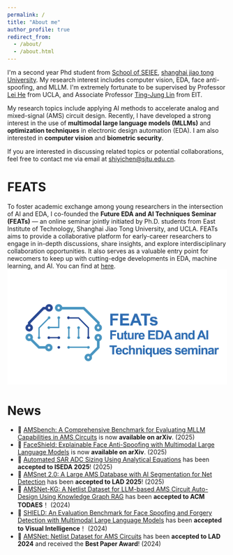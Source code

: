 ```yaml
---
permalink: /
title: "About me"
author_profile: true
redirect_from: 
  - /about/
  - /about.html
---
```


I'm a second year Phd student from [School of SEIEE](https://www.seiee.sjtu.edu.cn/), [shanghai jiao tong University](https://www.sjtu.edu.cn/). My research interest includes computer vision, EDA, face anti-spoofing, and MLLM. I'm extremely fortunate to be supervised by Professor [Lei He](https://scholar.google.com/citations?hl=zh-CN&user=n_N-PJkAAAAJ&view_op=list_works&sortby=pubdate) from UCLA, and Associate Professor [Ting-Jung Lin](https://ieeexplore.ieee.org/author/37090062293) from EIT.


My research topics include applying AI methods to accelerate analog and mixed-signal (AMS) circuit design. Recently, I have developed a strong interest in the use of **multimodal large language models (MLLMs)** and **optimization techniques** in electronic design automation (EDA). I am also interested in **computer vision** and **biometric security**.


If you are interested in discussing related topics or potential collaborations, feel free to contact me via email at [shiyichen@sjtu.edu.cn](mailto:shiyichen@sjtu.edu.cn).

FEATS
=====
To foster academic exchange among young researchers in the intersection of AI and EDA, I co-founded the **Future EDA and AI Techniques Seminar (FEATs)** — an online seminar jointly initiated by Ph.D. students from East Institute of Technology, Shanghai Jiao Tong University, and UCLA. FEATs aims to provide a collaborative platform for early-career researchers to engage in in-depth discussions, share insights, and explore interdisciplinary collaboration opportunities. It also serves as a valuable entry point for newcomers to keep up with cutting-edge developments in EDA, machine learning, and AI. You can find at [here](https://space.bilibili.com/3546780138474143).
![DDCL 方法示意图](/images/2.3.png)

News
======

- 📄 [AMSbench: A Comprehensive Benchmark for Evaluating MLLM Capabilities in AMS Circuits](https://arxiv.org/abs/2505.24138) is now **available on arXiv**. (2025)
- 📄 [FaceShield: Explainable Face Anti-Spoofing with Multimodal Large Language Models](https://arxiv.org/abs/2505.09415) is now **available on arXiv**. (2025)
- 🎉 [Automated SAR ADC Sizing Using Analytical Equations](https://arxiv.org/abs/2505.09172) has been **accepted to ISEDA 2025**! (2025)
- 🎉 [AMSnet 2.0: A Large AMS Database with AI Segmentation for Net Detection](https://arxiv.org/abs/2505.09155) has been **accepted to LAD 2025**! (2025)
- 🎉 [AMSNet-KG: A Netlist Dataset for LLM-based AMS Circuit Auto-Design Using Knowledge Graph RAG](https://arxiv.org/abs/2411.13560) has been **accepted to ACM TODAES**！ (2024)
- 🎉 [SHIELD: An Evaluation Benchmark for Face Spoofing and Forgery Detection with Multimodal Large Language Models](https://arxiv.org/abs/2402.04178) has been **accepted to Visual Intelligence**！ (2024)
- 🎉 [AMSNet: Netlist Dataset for AMS Circuits](https://arxiv.org/abs/2405.09045) has been **accepted to LAD 2024** and received the **Best Paper Award**! (2024)

<!-- Getting started
======
1. Register a GitHub account if you don't have one and confirm your e-mail (required!)
1. Fork [this repository](https://github.com/academicpages/academicpages.github.io) by clicking the "fork" button in the top right. 
1. Go to the repository's settings (rightmost item in the tabs that start with "Code", should be below "Unwatch"). Rename the repository "[your GitHub username].github.io", which will also be your website's URL.
1. Set site-wide configuration and create content & metadata (see below -- also see [this set of diffs](http://archive.is/3TPas) showing what files were changed to set up [an example site](https://getorg-testacct.github.io) for a user with the username "getorg-testacct")
1. Upload any files (like PDFs, .zip files, etc.) to the files/ directory. They will appear at https://[your GitHub username].github.io/files/example.pdf.  
1. Check status by going to the repository settings, in the "GitHub pages" section

Site-wide configuration
------
The main configuration file for the site is in the base directory in [_config.yml](https://github.com/academicpages/academicpages.github.io/blob/master/_config.yml), which defines the content in the sidebars and other site-wide features. You will need to replace the default variables with ones about yourself and your site's github repository. The configuration file for the top menu is in [_data/navigation.yml](https://github.com/academicpages/academicpages.github.io/blob/master/_data/navigation.yml). For example, if you don't have a portfolio or blog posts, you can remove those items from that navigation.yml file to remove them from the header. 

Create content & metadata
------
For site content, there is one markdown file for each type of content, which are stored in directories like _publications, _talks, _posts, _teaching, or _pages. For example, each talk is a markdown file in the [_talks directory](https://github.com/academicpages/academicpages.github.io/tree/master/_talks). At the top of each markdown file is structured data in YAML about the talk, which the theme will parse to do lots of cool stuff. The same structured data about a talk is used to generate the list of talks on the [Talks page](https://academicpages.github.io/talks), each [individual page](https://academicpages.github.io/talks/2012-03-01-talk-1) for specific talks, the talks section for the [CV page](https://academicpages.github.io/cv), and the [map of places you've given a talk](https://academicpages.github.io/talkmap.html) (if you run this [python file](https://github.com/academicpages/academicpages.github.io/blob/master/talkmap.py) or [Jupyter notebook](https://github.com/academicpages/academicpages.github.io/blob/master/talkmap.ipynb), which creates the HTML for the map based on the contents of the _talks directory).

**Markdown generator**

I have also created [a set of Jupyter notebooks](https://github.com/academicpages/academicpages.github.io/tree/master/markdown_generator
) that converts a CSV containing structured data about talks or presentations into individual markdown files that will be properly formatted for the Academic Pages template. The sample CSVs in that directory are the ones I used to create my own personal website at stuartgeiger.com. My usual workflow is that I keep a spreadsheet of my publications and talks, then run the code in these notebooks to generate the markdown files, then commit and push them to the GitHub repository.

How to edit your site's GitHub repository
------
Many people use a git client to create files on their local computer and then push them to GitHub's servers. If you are not familiar with git, you can directly edit these configuration and markdown files directly in the github.com interface. Navigate to a file (like [this one](https://github.com/academicpages/academicpages.github.io/blob/master/_talks/2012-03-01-talk-1.md) and click the pencil icon in the top right of the content preview (to the right of the "Raw | Blame | History" buttons). You can delete a file by clicking the trashcan icon to the right of the pencil icon. You can also create new files or upload files by navigating to a directory and clicking the "Create new file" or "Upload files" buttons. 

Example: editing a markdown file for a talk
![Editing a markdown file for a talk](/images/editing-talk.png)

For more info
------
More info about configuring Academic Pages can be found in [the guide](https://academicpages.github.io/markdown/). The [guides for the Minimal Mistakes theme](https://mmistakes.github.io/minimal-mistakes/docs/configuration/) (which this theme was forked from) might also be helpful. -->
